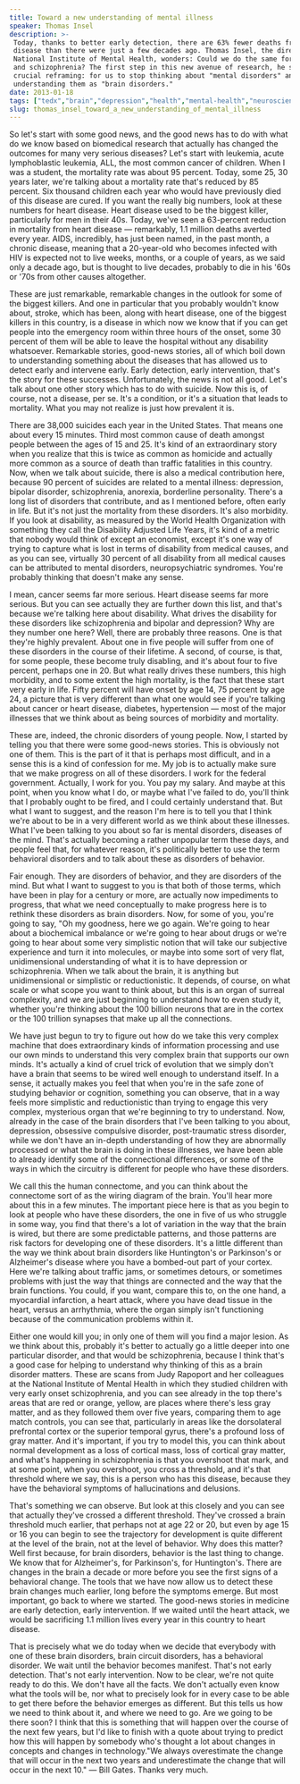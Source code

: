 ```yaml
---
title: Toward a new understanding of mental illness
speaker: Thomas Insel
description: >-
 Today, thanks to better early detection, there are 63% fewer deaths from heart
 disease than there were just a few decades ago. Thomas Insel, the director of the
 National Institute of Mental Health, wonders: Could we do the same for depression
 and schizophrenia? The first step in this new avenue of research, he says, is a
 crucial reframing: for us to stop thinking about "mental disorders" and start
 understanding them as "brain disorders."
date: 2013-01-18
tags: ["tedx","brain","depression","health","mental-health","neuroscience","alzheimers"]
slug: thomas_insel_toward_a_new_understanding_of_mental_illness
---
```


So let's start with some good news, and the good news has to do with what do we know based
on biomedical research that actually has changed the outcomes for many very serious
diseases? Let's start with leukemia, acute lymphoblastic leukemia, ALL, the most common
cancer of children. When I was a student, the mortality rate was about 95 percent. Today,
some 25, 30 years later, we're talking about a mortality rate that's reduced by 85
percent. Six thousand children each year who would have previously died of this disease
are cured. If you want the really big numbers, look at these numbers for heart disease.
Heart disease used to be the biggest killer, particularly for men in their 40s. Today,
we've seen a 63-percent reduction in mortality from heart disease — remarkably, 1.1
million deaths averted every year. AIDS, incredibly, has just been named, in the past
month, a chronic disease, meaning that a 20-year-old who becomes infected with HIV is
expected not to live weeks, months, or a couple of years, as we said only a decade ago,
but is thought to live decades, probably to die in his '60s or '70s from other causes
altogether.

These are just remarkable, remarkable changes in the outlook for some of the biggest
killers. And one in particular that you probably wouldn't know about, stroke, which has
been, along with heart disease, one of the biggest killers in this country, is a disease
in which now we know that if you can get people into the emergency room within three hours
of the onset, some 30 percent of them will be able to leave the hospital without any
disability whatsoever. Remarkable stories, good-news stories, all of which boil down to
understanding something about the diseases that has allowed us to detect early and
intervene early. Early detection, early intervention, that's the story for these
successes. Unfortunately, the news is not all good. Let's talk about one other story which
has to do with suicide. Now this is, of course, not a disease, per se. It's a condition,
or it's a situation that leads to mortality. What you may not realize is just how
prevalent it is.

There are 38,000 suicides each year in the United States. That means one about every 15
minutes. Third most common cause of death amongst people between the ages of 15 and 25.
It's kind of an extraordinary story when you realize that this is twice as common as
homicide and actually more common as a source of death than traffic fatalities in this
country. Now, when we talk about suicide, there is also a medical contribution here,
because 90 percent of suicides are related to a mental illness: depression, bipolar
disorder, schizophrenia, anorexia, borderline personality. There's a long list of
disorders that contribute, and as I mentioned before, often early in life. But it's not
just the mortality from these disorders. It's also morbidity. If you look at disability,
as measured by the World Health Organization with something they call the Disability
Adjusted Life Years, it's kind of a metric that nobody would think of except an economist,
except it's one way of trying to capture what is lost in terms of disability from medical
causes, and as you can see, virtually 30 percent of all disability from all medical causes
can be attributed to mental disorders, neuropsychiatric syndromes. You're probably thinking
that doesn't make any sense.

I mean, cancer seems far more serious. Heart disease seems far more serious. But you can
see actually they are further down this list, and that's because we're talking here about
disability. What drives the disability for these disorders like schizophrenia and bipolar
and depression? Why are they number one here? Well, there are probably three reasons. One
is that they're highly prevalent. About one in five people will suffer from one of these
disorders in the course of their lifetime. A second, of course, is that, for some people,
these become truly disabling, and it's about four to five percent, perhaps one in 20. But
what really drives these numbers, this high morbidity, and to some extent the high
mortality, is the fact that these start very early in life. Fifty percent will have onset
by age 14, 75 percent by age 24, a picture that is very different than what one would see
if you're talking about cancer or heart disease, diabetes, hypertension — most of the
major illnesses that we think about as being sources of morbidity and mortality.

These are, indeed, the chronic disorders of young people. Now, I started by telling you
that there were some good-news stories. This is obviously not one of them. This is the
part of it that is perhaps most difficult, and in a sense this is a kind of confession for
me. My job is to actually make sure that we make progress on all of these disorders. I
work for the federal government. Actually, I work for you. You pay my salary. And maybe at
this point, when you know what I do, or maybe what I've failed to do, you'll think that I
probably ought to be fired, and I could certainly understand that. But what I want to
suggest, and the reason I'm here is to tell you that I think we're about to be in a very
different world as we think about these illnesses. What I've been talking to you about so
far is mental disorders, diseases of the mind. That's actually becoming a rather unpopular
term these days, and people feel that, for whatever reason, it's politically better to use
the term behavioral disorders and to talk about these as disorders of behavior.

Fair enough. They are disorders of behavior, and they are disorders of the mind. But what
I want to suggest to you is that both of those terms, which have been in play for a
century or more, are actually now impediments to progress, that what we need conceptually
to make progress here is to rethink these disorders as brain disorders. Now, for some of
you, you're going to say, "Oh my goodness, here we go again. We're going to hear about a
biochemical imbalance or we're going to hear about drugs or we're going to hear about some
very simplistic notion that will take our subjective experience and turn it into
molecules, or maybe into some sort of very flat, unidimensional understanding of what it
is to have depression or schizophrenia. When we talk about the brain, it is anything but
unidimensional or simplistic or reductionistic. It depends, of course, on what scale or
what scope you want to think about, but this is an organ of surreal complexity, and we are
just beginning to understand how to even study it, whether you're thinking about the 100
billion neurons that are in the cortex or the 100 trillion synapses that make up all the
connections.

We have just begun to try to figure out how do we take this very complex machine that does
extraordinary kinds of information processing and use our own minds to understand this
very complex brain that supports our own minds. It's actually a kind of cruel trick of
evolution that we simply don't have a brain that seems to be wired well enough to
understand itself. In a sense, it actually makes you feel that when you're in the safe
zone of studying behavior or cognition, something you can observe, that in a way feels
more simplistic and reductionistic than trying to engage this very complex, mysterious
organ that we're beginning to try to understand. Now, already in the case of the brain
disorders that I've been talking to you about, depression, obsessive compulsive disorder,
post-traumatic stress disorder, while we don't have an in-depth understanding of how they
are abnormally processed or what the brain is doing in these illnesses, we have been able
to already identify some of the connectional differences, or some of the ways in which the
circuitry is different for people who have these disorders.

We call this the human connectome, and you can think about the connectome sort of as the
wiring diagram of the brain. You'll hear more about this in a few minutes. The important
piece here is that as you begin to look at people who have these disorders, the one in
five of us who struggle in some way, you find that there's a lot of variation in the way
that the brain is wired, but there are some predictable patterns, and those patterns are
risk factors for developing one of these disorders. It's a little different than the way
we think about brain disorders like Huntington's or Parkinson's or Alzheimer's disease
where you have a bombed-out part of your cortex. Here we're talking about traffic jams, or
sometimes detours, or sometimes problems with just the way that things are connected and
the way that the brain functions. You could, if you want, compare this to, on the one
hand, a myocardial infarction, a heart attack, where you have dead tissue in the heart,
versus an arrhythmia, where the organ simply isn't functioning because of the
communication problems within it.

Either one would kill you; in only one of them will you find a major lesion. As we think
about this, probably it's better to actually go a little deeper into one particular
disorder, and that would be schizophrenia, because I think that's a good case for helping
to understand why thinking of this as a brain disorder matters. These are scans from Judy
Rapoport and her colleagues at the National Institute of Mental Health in which they
studied children with very early onset schizophrenia, and you can see already in the top
there's areas that are red or orange, yellow, are places where there's less gray matter,
and as they followed them over five years, comparing them to age match controls, you can
see that, particularly in areas like the dorsolateral prefrontal cortex or the superior
temporal gyrus, there's a profound loss of gray matter. And it's important, if you try to
model this, you can think about normal development as a loss of cortical mass, loss of
cortical gray matter, and what's happening in schizophrenia is that you overshoot that
mark, and at some point, when you overshoot, you cross a threshold, and it's that
threshold where we say, this is a person who has this disease, because they have the
behavioral symptoms of hallucinations and delusions.

That's something we can observe. But look at this closely and you can see that actually
they've crossed a different threshold. They've crossed a brain threshold much earlier,
that perhaps not at age 22 or 20, but even by age 15 or 16 you can begin to see the
trajectory for development is quite different at the level of the brain, not at the level
of behavior. Why does this matter? Well first because, for brain disorders, behavior is the
last thing to change. We know that for Alzheimer's, for Parkinson's, for Huntington's.
There are changes in the brain a decade or more before you see the first signs of a
behavioral change. The tools that we have now allow us to detect these brain changes much
earlier, long before the symptoms emerge. But most important, go back to where we started.
The good-news stories in medicine are early detection, early intervention. If we waited
until the heart attack, we would be sacrificing 1.1 million lives every year in this
country to heart disease.

That is precisely what we do today when we decide that everybody with one of these brain
disorders, brain circuit disorders, has a behavioral disorder. We wait until the behavior
becomes manifest. That's not early detection. That's not early intervention. Now to be
clear, we're not quite ready to do this. We don't have all the facts. We don't actually
even know what the tools will be, nor what to precisely look for in every case to be able
to get there before the behavior emerges as different. But this tells us how we need to
think about it, and where we need to go. Are we going to be there soon? I think that this
is something that will happen over the course of the next few years, but I'd like to
finish with a quote about trying to predict how this will happen by somebody who's thought
a lot about changes in concepts and changes in technology."We always overestimate the
change that will occur in the next two years and underestimate the change that will occur
in the next 10." — Bill Gates. Thanks very much.

<!--
ad_duration=3.33
event="TEDxCaltech"
external_start_time=0
intro_duration=11.82
is_subtitle_required="False"
is_talk_featured="True"
language="en"
language_swap="False"
native_language="en"
number_of_related_talks=6
number_of_speakers=1
number_of_subtitled_videos=31
number_of_tags=7
number_of_talk_download_languages=31
number_of_talk_more_resources=0
number_of_talk_recommendations=0
number_of_talks_take_actions=0
post_ad_duration=0.83
published_timestamp="2013-04-16 15:18:58"
recording_date="2013-01-18"
speaker_description="Neuroscientist and psychiatrist"
speaker_is_published=1
speaker_name="Thomas Insel"
talk_name="Toward a new understanding of mental illness"
talks_tags=["tedx","brain","depression","health","mental-health","neuroscience","alzheimers"]
url_audio="https://download.ted.com/talks/ThomasInsel_2013X.mp3?apikey=acme-roadrunner"
url_photo_speaker="https://pe.tedcdn.com/images/ted/9431573ddc8ecf70e2e529ca46e97c5a507e330b_254x191.jpg"
url_photo_talk="https://pe.tedcdn.com/images/ted/1733fa238431c2ae65c5410920b2413c2c4b8171_1600x1200.jpg"
url_webpage="https://www.ted.com/talks/thomas_insel_toward_a_new_understanding_of_mental_illness"
video_type_name="TEDx Talk"
-->